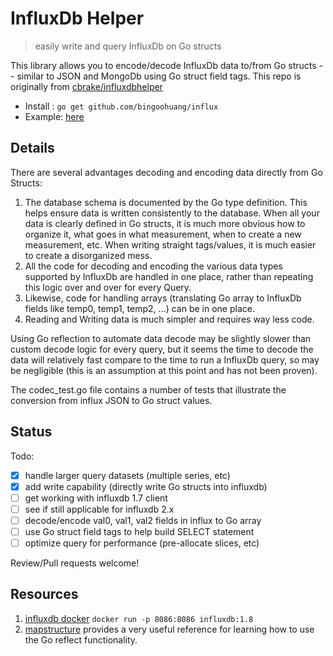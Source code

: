 # InfluxDb Helper

> easily write and query InfluxDb on Go structs

This library allows you to encode/decode InfluxDb data to/from Go structs -- similar to JSON and MongoDb using Go struct
field tags. This repo is originally from [cbrake/influxdbhelper](https://github.com/cbrake/influxdbhelper)

- Install : `go get github.com/bingoohuang/influx`
- Example: [here](client_test.go)

## Details

There are several advantages decoding and encoding data directly from Go Structs:

1. The database schema is documented by the Go type definition. This helps ensure data is written consistently to the
   database. When all your data is clearly defined in Go structs, it is much more obvious how to organize it, what goes
   in what measurement, when to create a new measurement, etc. When writing straight tags/values, it is much easier to
   create a disorganized mess.
1. All the code for decoding and encoding the various data types supported by InfluxDb are handled in one place, rather
   than repeating this logic over and over for every Query.
1. Likewise, code for handling arrays (translating Go array to InfluxDb fields like temp0, temp1, temp2, ...) can be in
   one place.
1. Reading and Writing data is much simpler and requires way less code.

Using Go reflection to automate data decode may be slightly slower than custom decode logic for every query, but it
seems the time to decode the data will relatively fast compare to the time to run a InfluxDb query, so may be
negligible (this is an assumption at this point and has not been proven).

The codec_test.go file contains a number of tests that illustrate the conversion from influx JSON to Go struct values.

## Status

Todo:

- [x] handle larger query datasets (multiple series, etc)
- [x] add write capability (directly write Go structs into influxdb)
- [ ] get working with influxdb 1.7 client
- [ ] see if still applicable for influxdb 2.x
- [ ] decode/encode val0, val1, val2 fields in influx to Go array
- [ ] use Go struct field tags to help build SELECT statement
- [ ] optimize query for performance (pre-allocate slices, etc)

Review/Pull requests welcome!

## Resources

1. [influxdb docker](https://hub.docker.com/_/influxdb) `docker run -p 8086:8086 influxdb:1.8`
2. [mapstructure](https://github.com/mitchellh/mapstructure) provides a very useful reference for learning how to use
   the Go reflect functionality.
